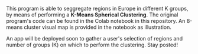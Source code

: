This program is able to seggregate regions in Europe in different K groups, by means of performing a **K-Means Spherical Clustering**. The original program's code can be found in the Colab notebook in this repository. An 8-means cluster visual map is provided in the notebook as illustration.

An app will be deployed soon to gather a user's selection of regions and number of groups (K) on which to perform the clustering. Stay posted!
